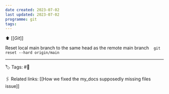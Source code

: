 ```yaml
---
date created: 2023-07-02
last updated: 2023-07-02
programme: git
tags: 
---
```

⬆ [[_Git_]]

Reset local main branch to the same head as the remote main branch
 ```
git reset --hard origin/main
 ```

---
🏷 Tags: #🌲

🖇 Related links:
[[How we fixed the my_docs supposedly missing files issue]]
